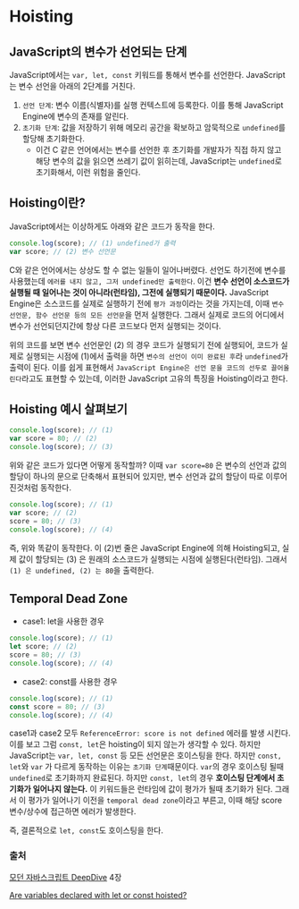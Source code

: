 # Hoisting

## JavaScript의 변수가 선언되는 단계

JavaScript에서는 `var, let, const` 키워드를 통해서 변수를 선언한다. JavaScript는 변수 선언을 아래의 2단계를 거친다.

1. `선언 단계`: 변수 이름(식별자)를 실행 컨텍스트에 등록한다. 이를 통해 JavaScript Engine에 변수의 존재를 알린다.
2. `초기화 단계`: 값을 저장하기 위해 메모리 공간을 확보하고 암묵적으로 `undefined`를 할당해 초기화한다.
   - 이건 C 같은 언어에서는 변수를 선언한 후 초기화를 개발자가 직접 하지 않고 해당 변수의 값을 읽으면 쓰레기 값이 읽히는데, JavaScript는 `undefined`로 초기화해서, 이런 위험을 줄인다.

## Hoisting이란?

JavaScript에서는 이상하게도 아래와 같은 코드가 동작을 한다.

```javascript
console.log(score); // (1) undefined가 출력
var score; // (2) 변수 선언문
```

C와 같은 언어에서는 상상도 할 수 없는 일들이 일어나버렸다. 선언도 하기전에 변수를 사용했는데 `에러를 내지 않고, 그저 undefined만 출력한다`. 이건 **변수 선언이 소스코드가 실행될 때 일어나는 것이 아니라(런타임), 그전에 실행되기 때문이다.** JavaScript Engine은 소스코드를 실제로 실행하기 전에 `평가 과정`이라는 것을 가지는데, 이때 `변수 선언문, 함수 선언문 등의 모든 선언문`을 먼저 실행한다. 그래서 실제로 코드의 어디에서 변수가 선언되던지간에 항상 다른 코드보다 먼저 실행되는 것이다.

위의 코드를 보면 변수 선언문인 (2) 의 경우 코드가 실행되기 전에 실행되어, 코드가 실제로 실행되는 시점에 (1)에서 출력을 하면 `변수의 선언이 이미 완료된 후`라 `undefined`가 출력이 된다. 이를 쉽게 표현해서 `JavaScript Engine은 선언 문을 코드의 선두로 끌어올린다`라고도 표현할 수 있는데, 이러한 JavaScript 고유의 특징을 Hoisting이라고 한다.

## Hoisting 예시 살펴보기

```javascript
console.log(score); // (1)
var score = 80; // (2)
console.log(score); // (3)
```

위와 같은 코드가 있다면 어떻게 동작할까? 이때 `var score=80` 은 변수의 선언과 값의 할당이 하나의 문으로 단축해서 표현되어 있지만, 변수 선언과 값의 할당이 따로 이루어진것처럼 동작한다.

```javascript
console.log(score); // (1)
var score; // (2)
score = 80; // (3)
console.log(score); // (4)
```

즉, 위와 똑같이 동작한다. 이 (2)번 줄은 JavaScript Engine에 의해 Hoisting되고, 실제 값이 할당되는 (3) 은 원래의 소스코드가 실행되는 시점에 실행된다(런타임). 그래서 `(1) 은 undefined, (2) 는 80`을 출력한다.

## Temporal Dead Zone

- case1: let을 사용한 경우

```javascript
console.log(score); // (1)
let score; // (2)
score = 80; // (3)
console.log(score); // (4)
```

- case2: const를 사용한 경우

```javascript
console.log(score); // (1)
const score = 80; // (3)
console.log(score); // (4)
```

case1과 case2 모두 `ReferenceError: score is not defined` 에러를 발생 시킨다. 이를 보고 그럼 `const, let`은 hoisting이 되지 않는가 생각할 수 있다. 하지만 JavaScript는 `var, let, const` 등 모든 선언문은 호이스팅을 한다. 하지만 `const, let`와 `var` 가 다르게 동작하는 이유는 `초기화 단계`때문이다. `var`의 경우 호이스팅 될때 `undefined`로 초기화까지 완료된다. 하지만 `const, let`의 경우 **호이스팅 단계에서 초기화가 일어나지 않는다.** 이 키워드들은 런타임에 값이 평가가 될때 초기화가 된다. 그래서 이 평가가 일어나기 이전을 `temporal dead zone`이라고 부른고, 이때 해당 score 변수/상수에 접근하면 에러가 발생한다.

즉, 결론적으로 `let, const`도 호이스팅을 한다.

### 출처

[모던 자바스크립트 DeepDive](http://www.yes24.com/Product/Goods/92742567) 4장

[Are variables declared with let or const hoisted?](https://stackoverflow.com/questions/31219420/are-variables-declared-with-let-or-const-hoisted)
